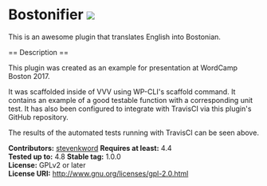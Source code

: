 # Bostonifier <a href="https://travis-ci.org/stevenkword/bostonifier"><img src="https://travis-ci.org/stevenkword/bostonifier.svg?branch=master"></a>

This is an awesome plugin that translates English into Bostonian.

== Description ==

This plugin was created as an example for presentation at WordCamp Boston 2017.

It was scaffolded inside of VVV using WP-CLI's scaffold command.  It contains an
example of a good testable function with a corresponding unit test. It has also been
configured to integrate with TravisCI via this plugin's GitHub repository.

The results of the automated tests running with TravisCI can be seen above.

**Contributors:** [stevenkword](https://profiles.wordpress.org/stevenkword)
**Requires at least:** 4.4  
**Tested up to:** 4.8
**Stable tag:** 1.0.0  
**License:** GPLv2 or later  
**License URI:** http://www.gnu.org/licenses/gpl-2.0.html  
